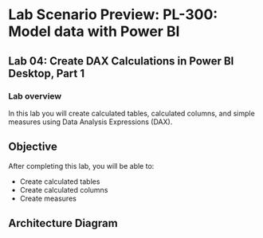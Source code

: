 # Lab Scenario Preview: PL-300: Model data with Power BI

## Lab 04: Create DAX Calculations in Power BI Desktop, Part 1

### Lab overview

In this lab you will create calculated tables, calculated columns, and simple measures using Data Analysis Expressions (DAX). 

## Objective
  
After completing this lab, you will be able to: 

- Create calculated tables
- Create calculated columns
- Create measures

## Architecture Diagram
